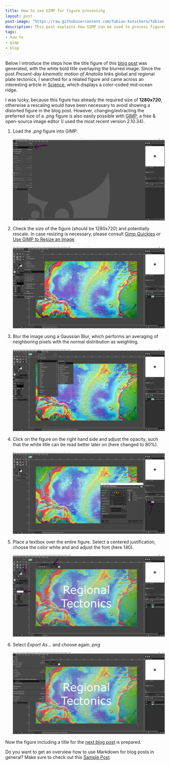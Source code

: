 ```yaml
---
title: How to use GIMP for figure processing
layout: post
post-image: "https://raw.githubusercontent.com/fabian-kutschera/fabian-kutschera.github.io/master/assets/images/1280x720%20Placeholder.png"
description: This post explains how GIMP can be used to process figures (format size, blur image, insert title, etc.), such that they fit the required standard for blog posts.
tags:
- how to
- gimp
- blog
---
```


Below I introduce the steps how the title figure of this [blog post](kinematic-motion-anatolia) was generated, with the white bold title overlaying the blurred image. Since the post *Present-day kinematic motion of Anatolia* links global and regional plate tectonics, I searched for a related figure and came across an interesting article in [Science](https://www.science.org/content/article/slowdown-plate-tectonics-may-have-led-earth-s-ice-sheets), which displays a color-coded mid-ocean ridge. 

I was lucky, because this figure has already the required size of **1280x720**, otherwise a rescaling would have been necessary to avoid showing a distorted figure in the blog post. However, changing/extracting the preferred size of a *.png* figure is also easily possible with [GIMP](https://www.gimp.org), a free & open-source image editor (I used the most recent version 2.10.34).

1. Load the *.png* figure into GIMP.

	![Load figure into GIMP](../assets/images/gimp/gimp_01.png)

2. Check the size of the figure (should be 1280x720) and potentially rescale. In case resizing is necessary, please consult [Gimp Quickies](https://www.gimp.org/tutorials/GIMP_Quickies) or [Use GIMP to Resize an Image](https://guides.lib.umich.edu/c.php?g=282942&p=1888162)

	![Check size](../assets/images/gimp/gimp_02.png)

3. Blur the image using a Gaussian Blur, which performs an averaging of neighboring pixels with the normal distribution as weighting.

	![Apply blurring filter](../assets/images/gimp/gimp_03.png)

4. Click on the figure on the right hand side and adjust the opacity, such that the white title can be read better later on (here changed to 80%).

	![Change opacity](../assets/images/gimp/gimp_04.png)

5. Place a textbox over the entire figure. Select a centered justification, choose the color white and and adjust the font (here 140). 

	![Load figure into GIMP](../assets/images/gimp/gimp_05.png)

6. Select *Export As...* and choose again *.png*

	![Export result](../assets/images/gimp/gimp_06.png)



Now the figure including a title for the [next blog post](kinematic-motion-anatolia) is prepared.

Do you want to get an overview how to use Markdown for blog posts in general? Make sure to check out this [Sample Post](https://thedevslot.com/WhatATheme/blog/sample-post).